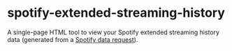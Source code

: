 # spotify-extended-streaming-history

A single-page HTML tool to view your Spotify extended streaming history data (generated from a [Spotify data request](https://www.spotify.com/ca-en/account/privacy/)).